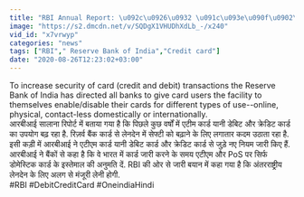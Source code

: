```yaml
---
title: "RBI Annual Report: \u092c\u0926\u0932 \u091c\u093e\u090f\u0902\u0917\u0947 \u0917\u090f \u0906\u092a\u0915\u0947 Debit \u0914\u0930 Credit Card \u0938\u0947 \u091c\u0941\u0921\u093c\u0947 \u092f\u0947 4 \u0928\u093f\u092f\u092e \u0935\u0928\u0907\u0902\u0921\u093f\u092f\u093e \u0939\u093f\u0902\u0926\u0940"
image: "https://s2.dmcdn.net/v/SQDgX1VHUDhXdLb_-/x240"
vid_id: "x7vrwyp"
categories: "news"
tags: ["RBI"," Reserve Bank of India","Credit card"]
date: "2020-08-26T12:23:02+03:00"
---
```

To increase security of card (credit and debit) transactions the Reserve Bank of India has directed all banks to give card users the facility to themselves enable/disable their cards for different types of use--online, physical, contact-less domestically or internationally.    <br>आरबीआई सालाना रिपोर्ट में बताया गया है कि पिछले कुछ वर्षों में एटीम कार्ड यानी डेबिट और क्रेडिट कार्ड  का उपयोग बढ़ रहा है. रिज़र्व बैंक कार्ड से लेनदेन में सेफ्टी को बढ़ाने के लिए लगातार कदम उठाता रहा है. इसी कड़ी में आरबीआई ने एटीएम कार्ड यानी डेबिट कार्ड और क्रेडिट कार्ड से जुड़े नए नियम जारी किए हैं. आरबीआई ने बैंकों से कहा है कि वे भारत में कार्ड जारी करने के समय एटीएम और PoS पर सिर्फ डोमेस्टिक कार्ड के इस्तेमाल की अनुमति दें. RBI की ओर से जारी बयान में कहा गया है कि अंतरराष्ट्रीय लेनदेन के लिए अलग से मंजूरी लेनी होगी.    <br>#RBI #DebitCreditCard #OneindiaHindi
